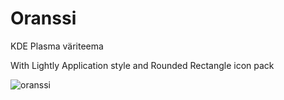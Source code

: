 # Oranssi
KDE Plasma väriteema

With Lightly Application style and Rounded Rectangle icon pack

![oranssi](https://user-images.githubusercontent.com/73434605/153762398-0b0dedb1-d751-42a6-96ca-f964c48a66a5.png)
